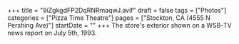 +++
title = "9iZgkgdFP2DqRNRmaqwJ.avif"
draft = false
tags = ["Photos"]
categories = ["Pizza Time Theatre"]
pages = ["Stockton, CA (4555 N Pershing Ave)"]
startDate = ""
+++
The store's exterior shown on a WSB-TV news report on July 5th, 1993.

